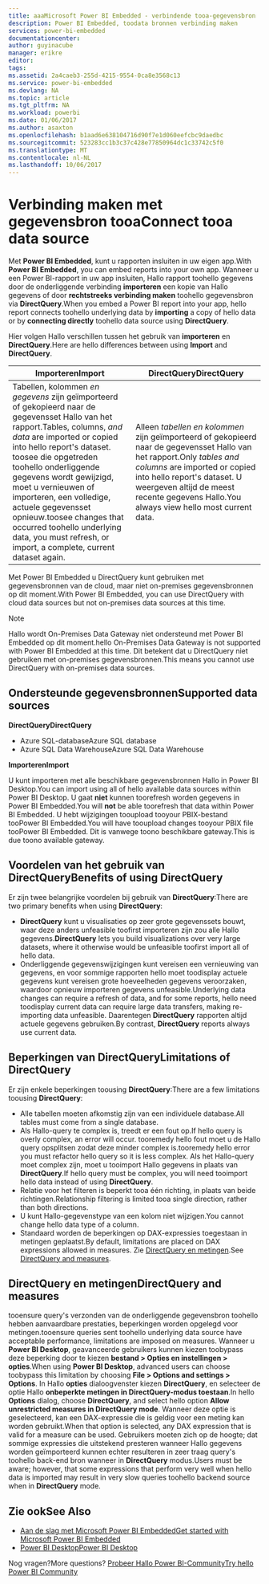 ```yaml
---
title: aaaMicrosoft Power BI Embedded - verbindende tooa-gegevensbron
description: Power BI Embedded, toodata bronnen verbinding maken
services: power-bi-embedded
documentationcenter: 
author: guyinacube
manager: erikre
editor: 
tags: 
ms.assetid: 2a4caeb3-255d-4215-9554-0ca8e3568c13
ms.service: power-bi-embedded
ms.devlang: NA
ms.topic: article
ms.tgt_pltfrm: NA
ms.workload: powerbi
ms.date: 01/06/2017
ms.author: asaxton
ms.openlocfilehash: b1aad6e638104716d90f7e1d060eefcbc9daedbc
ms.sourcegitcommit: 523283cc1b3c37c428e77850964dc1c33742c5f0
ms.translationtype: MT
ms.contentlocale: nl-NL
ms.lasthandoff: 10/06/2017
---
```

# <a name="connect-tooa-data-source"></a><span data-ttu-id="5988c-103">Verbinding maken met gegevensbron tooa</span><span class="sxs-lookup"><span data-stu-id="5988c-103">Connect tooa data source</span></span>
<span data-ttu-id="5988c-104">Met **Power BI Embedded**, kunt u rapporten insluiten in uw eigen app.</span><span class="sxs-lookup"><span data-stu-id="5988c-104">With **Power BI Embedded**, you can embed reports into your own app.</span></span> <span data-ttu-id="5988c-105">Wanneer u een Power BI-rapport in uw app insluiten, Hallo rapport toohello gegevens door de onderliggende verbinding **importeren** een kopie van Hallo gegevens of door **rechtstreeks verbinding maken** toohello gegevensbron via  **DirectQuery**.</span><span class="sxs-lookup"><span data-stu-id="5988c-105">When you embed a Power BI report into your app, hello report connects toohello underlying data by **importing** a copy of hello data or by **connecting directly** toohello data source using **DirectQuery**.</span></span>

<span data-ttu-id="5988c-106">Hier volgen Hallo verschillen tussen het gebruik van **importeren** en **DirectQuery**.</span><span class="sxs-lookup"><span data-stu-id="5988c-106">Here are hello differences between using **Import** and **DirectQuery**.</span></span>

| <span data-ttu-id="5988c-107">Importeren</span><span class="sxs-lookup"><span data-stu-id="5988c-107">Import</span></span> | <span data-ttu-id="5988c-108">DirectQuery</span><span class="sxs-lookup"><span data-stu-id="5988c-108">DirectQuery</span></span> |
| --- | --- |
| <span data-ttu-id="5988c-109">Tabellen, kolommen *en gegevens* zijn geïmporteerd of gekopieerd naar de gegevensset Hallo van het rapport.</span><span class="sxs-lookup"><span data-stu-id="5988c-109">Tables, columns, *and data* are imported or copied into hello report's dataset.</span></span> <span data-ttu-id="5988c-110">toosee die opgetreden toohello onderliggende gegevens wordt gewijzigd, moet u vernieuwen of importeren, een volledige, actuele gegevensset opnieuw.</span><span class="sxs-lookup"><span data-stu-id="5988c-110">toosee changes that occurred toohello underlying data, you must refresh, or import, a complete, current dataset again.</span></span> |<span data-ttu-id="5988c-111">Alleen *tabellen en kolommen* zijn geïmporteerd of gekopieerd naar de gegevensset Hallo van het rapport.</span><span class="sxs-lookup"><span data-stu-id="5988c-111">Only *tables and columns* are imported or copied into hello report's dataset.</span></span> <span data-ttu-id="5988c-112">U weergeven altijd de meest recente gegevens Hallo.</span><span class="sxs-lookup"><span data-stu-id="5988c-112">You always view hello most current data.</span></span> |

<span data-ttu-id="5988c-113">Met Power BI Embedded u DirectQuery kunt gebruiken met gegevensbronnen van de cloud, maar niet on-premises gegevensbronnen op dit moment.</span><span class="sxs-lookup"><span data-stu-id="5988c-113">With Power BI Embedded, you can use DirectQuery with cloud data sources but not on-premises data sources at this time.</span></span>

> [!NOTE]
> <span data-ttu-id="5988c-114">Hallo wordt On-Premises Data Gateway niet ondersteund met Power BI Embedded op dit moment.</span><span class="sxs-lookup"><span data-stu-id="5988c-114">hello On-Premises Data Gateway is not supported with Power BI Embedded at this time.</span></span> <span data-ttu-id="5988c-115">Dit betekent dat u DirectQuery niet gebruiken met on-premises gegevensbronnen.</span><span class="sxs-lookup"><span data-stu-id="5988c-115">This means you cannot use DirectQuery with on-premises data sources.</span></span>

## <a name="supported-data-sources"></a><span data-ttu-id="5988c-116">Ondersteunde gegevensbronnen</span><span class="sxs-lookup"><span data-stu-id="5988c-116">Supported data sources</span></span>

<span data-ttu-id="5988c-117">**DirectQuery**</span><span class="sxs-lookup"><span data-stu-id="5988c-117">**DirectQuery**</span></span>
* <span data-ttu-id="5988c-118">Azure SQL-database</span><span class="sxs-lookup"><span data-stu-id="5988c-118">Azure SQL database</span></span>
* <span data-ttu-id="5988c-119">Azure SQL Data Warehouse</span><span class="sxs-lookup"><span data-stu-id="5988c-119">Azure SQL Data Warehouse</span></span>

<span data-ttu-id="5988c-120">**Importeren**</span><span class="sxs-lookup"><span data-stu-id="5988c-120">**Import**</span></span>

<span data-ttu-id="5988c-121">U kunt importeren met alle beschikbare gegevensbronnen Hallo in Power BI Desktop.</span><span class="sxs-lookup"><span data-stu-id="5988c-121">You can import using all of hello available data sources within Power BI Desktop.</span></span> <span data-ttu-id="5988c-122">U gaat **niet** kunnen toorefresh worden gegevens in Power BI Embedded.</span><span class="sxs-lookup"><span data-stu-id="5988c-122">You will **not** be able toorefresh that data within Power BI Embedded.</span></span> <span data-ttu-id="5988c-123">U hebt wijzigingen tooupload tooyour PBIX-bestand tooPower BI Embedded.</span><span class="sxs-lookup"><span data-stu-id="5988c-123">You will have tooupload changes tooyour PBIX file tooPower BI Embedded.</span></span> <span data-ttu-id="5988c-124">Dit is vanwege toono beschikbare gateway.</span><span class="sxs-lookup"><span data-stu-id="5988c-124">This is due toono available gateway.</span></span> 

## <a name="benefits-of-using-directquery"></a><span data-ttu-id="5988c-125">Voordelen van het gebruik van DirectQuery</span><span class="sxs-lookup"><span data-stu-id="5988c-125">Benefits of using DirectQuery</span></span>
<span data-ttu-id="5988c-126">Er zijn twee belangrijke voordelen bij gebruik van **DirectQuery**:</span><span class="sxs-lookup"><span data-stu-id="5988c-126">There are two primary benefits when using **DirectQuery**:</span></span>

* <span data-ttu-id="5988c-127">**DirectQuery** kunt u visualisaties op zeer grote gegevenssets bouwt, waar deze anders unfeasible toofirst importeren zijn zou alle Hallo gegevens.</span><span class="sxs-lookup"><span data-stu-id="5988c-127">**DirectQuery** lets you build visualizations over very large datasets, where it otherwise would be unfeasible toofirst import all of hello data.</span></span>
* <span data-ttu-id="5988c-128">Onderliggende gegevenswijzigingen kunt vereisen een vernieuwing van gegevens, en voor sommige rapporten hello moet toodisplay actuele gegevens kunt vereisen grote hoeveelheden gegevens veroorzaken, waardoor opnieuw importeren gegevens unfeasible.</span><span class="sxs-lookup"><span data-stu-id="5988c-128">Underlying data changes can require a refresh of data, and for some reports, hello need toodisplay current data can require large data transfers, making re-importing data unfeasible.</span></span> <span data-ttu-id="5988c-129">Daarentegen **DirectQuery** rapporten altijd actuele gegevens gebruiken.</span><span class="sxs-lookup"><span data-stu-id="5988c-129">By contrast, **DirectQuery** reports always use current data.</span></span>

## <a name="limitations-of-directquery"></a><span data-ttu-id="5988c-130">Beperkingen van DirectQuery</span><span class="sxs-lookup"><span data-stu-id="5988c-130">Limitations of DirectQuery</span></span>
   <span data-ttu-id="5988c-131">Er zijn enkele beperkingen toousing **DirectQuery**:</span><span class="sxs-lookup"><span data-stu-id="5988c-131">There are a few limitations toousing **DirectQuery**:</span></span>

* <span data-ttu-id="5988c-132">Alle tabellen moeten afkomstig zijn van een individuele database.</span><span class="sxs-lookup"><span data-stu-id="5988c-132">All tables must come from a single database.</span></span>
* <span data-ttu-id="5988c-133">Als Hallo-query te complex is, treedt er een fout op.</span><span class="sxs-lookup"><span data-stu-id="5988c-133">If hello query is overly complex, an error will occur.</span></span> <span data-ttu-id="5988c-134">tooremedy hello fout moet u de Hallo query opsplitsen zodat deze minder complex is.</span><span class="sxs-lookup"><span data-stu-id="5988c-134">tooremedy hello error you must refactor hello query so it is less complex.</span></span> <span data-ttu-id="5988c-135">Als het Hallo-query moet complex zijn, moet u tooimport Hallo gegevens in plaats van **DirectQuery**.</span><span class="sxs-lookup"><span data-stu-id="5988c-135">If hello query must be complex, you will need tooimport hello data instead of using **DirectQuery**.</span></span>
* <span data-ttu-id="5988c-136">Relatie voor het filteren is beperkt tooa één richting, in plaats van beide richtingen.</span><span class="sxs-lookup"><span data-stu-id="5988c-136">Relationship filtering is limited tooa single direction, rather than both directions.</span></span>
* <span data-ttu-id="5988c-137">U kunt Hallo-gegevenstype van een kolom niet wijzigen.</span><span class="sxs-lookup"><span data-stu-id="5988c-137">You cannot change hello data type of a column.</span></span>
* <span data-ttu-id="5988c-138">Standaard worden de beperkingen op DAX-expressies toegestaan in metingen geplaatst.</span><span class="sxs-lookup"><span data-stu-id="5988c-138">By default, limitations are placed on DAX expressions allowed in measures.</span></span> <span data-ttu-id="5988c-139">Zie [DirectQuery en metingen](#measures).</span><span class="sxs-lookup"><span data-stu-id="5988c-139">See [DirectQuery and measures](#measures).</span></span>

<a name="measures"/>

## <a name="directquery-and-measures"></a><span data-ttu-id="5988c-140">DirectQuery en metingen</span><span class="sxs-lookup"><span data-stu-id="5988c-140">DirectQuery and measures</span></span>
<span data-ttu-id="5988c-141">tooensure query's verzonden van de onderliggende gegevensbron toohello hebben aanvaardbare prestaties, beperkingen worden opgelegd voor metingen.</span><span class="sxs-lookup"><span data-stu-id="5988c-141">tooensure queries sent toohello underlying data source have acceptable performance, limitations are imposed on measures.</span></span> <span data-ttu-id="5988c-142">Wanneer u **Power BI Desktop**, geavanceerde gebruikers kunnen kiezen toobypass deze beperking door te kiezen **bestand > Opties en instellingen > opties**.</span><span class="sxs-lookup"><span data-stu-id="5988c-142">When using **Power BI Desktop**, advanced users can choose toobypass this limitation by choosing **File > Options and settings > Options**.</span></span> <span data-ttu-id="5988c-143">In Hallo **opties** dialoogvenster kiezen **DirectQuery**, en selecteer de optie Hallo **onbeperkte metingen in DirectQuery-modus toestaan**.</span><span class="sxs-lookup"><span data-stu-id="5988c-143">In hello **Options** dialog, choose **DirectQuery**, and select hello option **Allow unrestricted measures in DirectQuery mode**.</span></span> <span data-ttu-id="5988c-144">Wanneer deze optie is geselecteerd, kan een DAX-expressie die is geldig voor een meting kan worden gebruikt.</span><span class="sxs-lookup"><span data-stu-id="5988c-144">When that option is selected, any DAX expression that is valid for a measure can be used.</span></span> <span data-ttu-id="5988c-145">Gebruikers moeten zich op de hoogte; dat sommige expressies die uitstekend presteren wanneer Hallo gegevens worden geïmporteerd kunnen echter resulteren in zeer traag query's toohello back-end bron wanneer in **DirectQuery** modus.</span><span class="sxs-lookup"><span data-stu-id="5988c-145">Users must be aware; however, that some expressions that perform very well when hello data is imported may result in very slow queries toohello backend source when in **DirectQuery** mode.</span></span> 

## <a name="see-also"></a><span data-ttu-id="5988c-146">Zie ook</span><span class="sxs-lookup"><span data-stu-id="5988c-146">See Also</span></span>
* [<span data-ttu-id="5988c-147">Aan de slag met Microsoft Power BI Embedded</span><span class="sxs-lookup"><span data-stu-id="5988c-147">Get started with Microsoft Power BI Embedded</span></span>](power-bi-embedded-get-started.md)
* [<span data-ttu-id="5988c-148">Power BI Desktop</span><span class="sxs-lookup"><span data-stu-id="5988c-148">Power BI Desktop</span></span>](https://powerbi.microsoft.com/documentation/powerbi-desktop-get-the-desktop/)

<span data-ttu-id="5988c-149">Nog vragen?</span><span class="sxs-lookup"><span data-stu-id="5988c-149">More questions?</span></span> [<span data-ttu-id="5988c-150">Probeer Hallo Power BI-Community</span><span class="sxs-lookup"><span data-stu-id="5988c-150">Try hello Power BI Community</span></span>](http://community.powerbi.com/)

